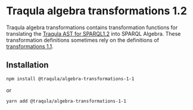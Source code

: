 # Traqula algebra transformations 1.2

Traqula algebra transformations contains transformation functions for translating the [Traqula AST for SPARQL1.2](../rules-sparql-1-2) into SPARQL Algebra.
These transformation definitions sometimes rely on the definitions of [transformations 1.1](../algebra-transformations-1-1).

## Installation

```bash
npm install @traqula/algebra-transformations-1-1
```

or

```bash
yarn add @traqula/algebra-transformations-1-1
```
